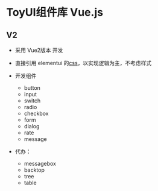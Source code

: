 # ToyUI组件库 Vue.js

## V2

- 采用 Vue2版本 开发
- 直接引用 elementui 的[css](https://github.com/ElementUI/theme-chalk)，以实现逻辑为主，不考虑样式

- 开发组件
  - button
  - input
  - switch
  - radio
  - checkbox
  - form
  - dialog
  - rate
  - message
- 代办：
  - messagebox
  - backtop
  - tree
  - table
